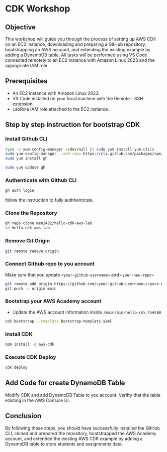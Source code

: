 # CDK Workshop
## Objective
This workshop will guide you through the process of setting up AWS CDK on an EC2 instance,
downloading and preparing a GitHub repository, bootstrapping an AWS account, and extending
the existing example by adding a DynamoDB table. All tasks will be performed using VS Code
connected remotely to an EC2 instance with Amazon Linux 2023 and the appropriate IAM role.

## Prerequisites
  - An EC2 instance with Amazon Linux 2023.
  - VS Code installed on your local machine with the Remote - SSH extension.
  - LabRole IAM role attached to the EC2 instance.

## Step by step instruction for bootstrap CDK

### Install Github CLI
```bash
type -p yum-config-manager >/dev/null || sudo yum install yum-utils
sudo yum-config-manager --add-repo https://cli.github.com/packages/rpm/gh-cli.repo
sudo yum install gh
```

```bash
sudo yum update gh
```

### Authenticate with Github CLI
```bash
gh auth login
```

follow the instruction to fully authhenticate.

### Clone the Repository 
```bash
gh repo clone meni432/hello-cdk-aws-lab
cd hello-cdk-aws-lab
```

### Remove Git Origin
```bash
git remote remove origin
```

### Connect Github repo to you account
Make sure that you update `<your-github-username>` and `<your-new-repo>`
```bash
git remote add origin https://github.com/<your-github-username>/<your-new-repo>.git
git push -u origin main
```

### Bootstrap your AWS Academy account
- Update the AWS account information inside `/main/bin/hello-cdk.ts#L60`
```bash
cdk bootstrap --template bootstrap-template.yaml
```
### Install CDK
```bash
npm install -g aws-cdk
```

### Execute CDK Deploy
```bash
cdk deploy
```

## Add Code for create DynamoDB Table
Modify CDK and add DynamoDB Table to you account.
Verifty that the table ezisting in the AWS Console UI.

## Conclusion
By following these steps, you should have successfully installed the GitHub CLI, cloned and
prepared the repository, bootstrapped the AWS Academy account, and extended the existing
AWS CDK example by adding a DynamoDB table to store students and assignments data.




